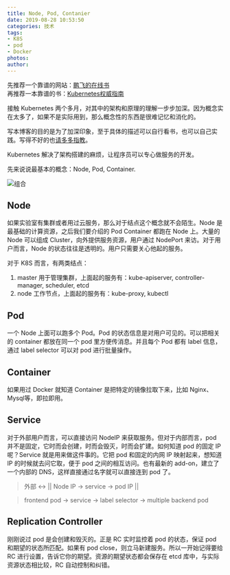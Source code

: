 ```yaml
---
title: Node, Pod, Contanier
date: 2019-08-28 10:53:50
categories: 技术
tags: 
- K8S
- pod
- Docker
photos:
author:
---
```


先推荐一个靠谱的网站：[鹏飞的在线书](https://kubernetes.feisky.xyz)  
再推荐一本靠谱的书：[Kubernetes权威指南](https://book.douban.com/subject/26902153/)

接触 Kubernetes 两个多月，对其中的架构和原理的理解一步步加深。因为概念实在太多了，如果不是实际用到，那么概念性的东西是很难记忆和消化的。

写本博客的目的是为了加深印象，至于具体的描述可以自行看书，也可以自己实践。写得不好的也[请多多指教](mailto:wulidan0530@live.com)。

Kubernetes 解决了架构搭建的麻烦，让程序员可以专心做服务的开发。

先来说说最基本的概念：Node, Pod, Container.

![组合](pod.png)

## Node

如果实验室有集群或者用过云服务，那么对于结点这个概念就不会陌生。Node 是最基础的计算资源，之后我们要介绍的 Pod Container 都跑在 Node 上。大量的 Node 可以组成 Cluster，向外提供服务资源，用户通过 NodePort 来访。对于用户而言，Node 的状态往往是透明的。用户只需要关心他起的服务。

对于 K8S 而言，有两类结点：
1. master 用于管理集群，上面起的服务有：kube-apiserver, controller-manager, scheduler, etcd
2. node 工作节点，上面起的服务有：kube-proxy, kubectl

## Pod

一个 Node 上面可以跑多个 Pod。Pod 的状态信息是对用户可见的。可以把相关的 container 都放在同一个 pod 里方便传消息。并且每个 Pod 都有 label 信息，通过 label selector 可以对 pod 进行批量操作。

## Container

如果用过 Docker 就知道 Container 是把特定的镜像拉取下来，比如 Nginx、Mysql等，即拉即用。

## Service

对于外部用户而言，可以直接访问 NodeIP 来获取服务。但对于内部而言，pod 并不是固定，它时而会创建，时而会毁灭，时而会扩建。如何知道 pod 的固定 IP 呢？Service 就是用来做这件事的。它把 pod 和固定的内网 IP 映射起来，想知道 IP 的时候就去问它取，便于 pod 之间的相互访问。也有最新的 add-on，建立了一个内部的 DNS，这样直接通过名字就可以直接连到 pod 了。

> 外部 <-> || Node IP -> service -> pod IP ||

> frontend pod -> service -> label selector -> multiple backend pod

## Replication Controller

刚刚说过 pod 是会创建和毁灭的。正是 RC 实时监控着 pod 的状态，保证 pod 和期望的状态所匹配。如果有 pod close，则立马新建服务。所以一开始记得要给 RC 进行设置，告诉它你的期望。资源的期望状态都会保存在 etcd 库中，与实际资源状态相比较，RC 自动控制和纠错。
